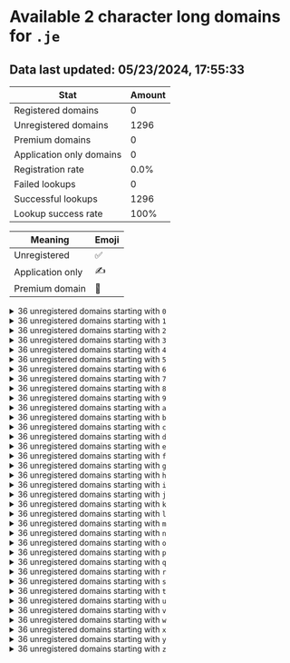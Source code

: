 # Available 2 character long domains for `.je`

## Data last updated: 05/23/2024, 17:55:33

|Stat|Amount|
|--|--|
|Registered domains|0|
|Unregistered domains|1296|
|Premium domains|0|
|Application only domains|0|
|Registration rate|0.0%|
|Failed lookups|0|
|Successful lookups|1296|
|Lookup success rate|100%|


|Meaning|Emoji|
|--|--|
|Unregistered|:white_check_mark:|
|Application only|:writing_hand:|
|Premium domain|:gem:|

<details>
<summary>36 unregistered domains starting with <bold><code>0</code></bold></summary>

|Type|Domain|
|--|--|
|:white_check_mark:|`00.je`|
|:white_check_mark:|`01.je`|
|:white_check_mark:|`02.je`|
|:white_check_mark:|`03.je`|
|:white_check_mark:|`04.je`|
|:white_check_mark:|`05.je`|
|:white_check_mark:|`06.je`|
|:white_check_mark:|`07.je`|
|:white_check_mark:|`08.je`|
|:white_check_mark:|`09.je`|
|:white_check_mark:|`0a.je`|
|:white_check_mark:|`0b.je`|
|:white_check_mark:|`0c.je`|
|:white_check_mark:|`0d.je`|
|:white_check_mark:|`0e.je`|
|:white_check_mark:|`0f.je`|
|:white_check_mark:|`0g.je`|
|:white_check_mark:|`0h.je`|
|:white_check_mark:|`0i.je`|
|:white_check_mark:|`0j.je`|
|:white_check_mark:|`0k.je`|
|:white_check_mark:|`0l.je`|
|:white_check_mark:|`0m.je`|
|:white_check_mark:|`0n.je`|
|:white_check_mark:|`0o.je`|
|:white_check_mark:|`0p.je`|
|:white_check_mark:|`0q.je`|
|:white_check_mark:|`0r.je`|
|:white_check_mark:|`0s.je`|
|:white_check_mark:|`0t.je`|
|:white_check_mark:|`0u.je`|
|:white_check_mark:|`0v.je`|
|:white_check_mark:|`0w.je`|
|:white_check_mark:|`0x.je`|
|:white_check_mark:|`0y.je`|
|:white_check_mark:|`0z.je`|
</details>
<details>
<summary>36 unregistered domains starting with <bold><code>1</code></bold></summary>

|Type|Domain|
|--|--|
|:white_check_mark:|`10.je`|
|:white_check_mark:|`11.je`|
|:white_check_mark:|`12.je`|
|:white_check_mark:|`13.je`|
|:white_check_mark:|`14.je`|
|:white_check_mark:|`15.je`|
|:white_check_mark:|`16.je`|
|:white_check_mark:|`17.je`|
|:white_check_mark:|`18.je`|
|:white_check_mark:|`19.je`|
|:white_check_mark:|`1a.je`|
|:white_check_mark:|`1b.je`|
|:white_check_mark:|`1c.je`|
|:white_check_mark:|`1d.je`|
|:white_check_mark:|`1e.je`|
|:white_check_mark:|`1f.je`|
|:white_check_mark:|`1g.je`|
|:white_check_mark:|`1h.je`|
|:white_check_mark:|`1i.je`|
|:white_check_mark:|`1j.je`|
|:white_check_mark:|`1k.je`|
|:white_check_mark:|`1l.je`|
|:white_check_mark:|`1m.je`|
|:white_check_mark:|`1n.je`|
|:white_check_mark:|`1o.je`|
|:white_check_mark:|`1p.je`|
|:white_check_mark:|`1q.je`|
|:white_check_mark:|`1r.je`|
|:white_check_mark:|`1s.je`|
|:white_check_mark:|`1t.je`|
|:white_check_mark:|`1u.je`|
|:white_check_mark:|`1v.je`|
|:white_check_mark:|`1w.je`|
|:white_check_mark:|`1x.je`|
|:white_check_mark:|`1y.je`|
|:white_check_mark:|`1z.je`|
</details>
<details>
<summary>36 unregistered domains starting with <bold><code>2</code></bold></summary>

|Type|Domain|
|--|--|
|:white_check_mark:|`20.je`|
|:white_check_mark:|`21.je`|
|:white_check_mark:|`22.je`|
|:white_check_mark:|`23.je`|
|:white_check_mark:|`24.je`|
|:white_check_mark:|`25.je`|
|:white_check_mark:|`26.je`|
|:white_check_mark:|`27.je`|
|:white_check_mark:|`28.je`|
|:white_check_mark:|`29.je`|
|:white_check_mark:|`2a.je`|
|:white_check_mark:|`2b.je`|
|:white_check_mark:|`2c.je`|
|:white_check_mark:|`2d.je`|
|:white_check_mark:|`2e.je`|
|:white_check_mark:|`2f.je`|
|:white_check_mark:|`2g.je`|
|:white_check_mark:|`2h.je`|
|:white_check_mark:|`2i.je`|
|:white_check_mark:|`2j.je`|
|:white_check_mark:|`2k.je`|
|:white_check_mark:|`2l.je`|
|:white_check_mark:|`2m.je`|
|:white_check_mark:|`2n.je`|
|:white_check_mark:|`2o.je`|
|:white_check_mark:|`2p.je`|
|:white_check_mark:|`2q.je`|
|:white_check_mark:|`2r.je`|
|:white_check_mark:|`2s.je`|
|:white_check_mark:|`2t.je`|
|:white_check_mark:|`2u.je`|
|:white_check_mark:|`2v.je`|
|:white_check_mark:|`2w.je`|
|:white_check_mark:|`2x.je`|
|:white_check_mark:|`2y.je`|
|:white_check_mark:|`2z.je`|
</details>
<details>
<summary>36 unregistered domains starting with <bold><code>3</code></bold></summary>

|Type|Domain|
|--|--|
|:white_check_mark:|`30.je`|
|:white_check_mark:|`31.je`|
|:white_check_mark:|`32.je`|
|:white_check_mark:|`33.je`|
|:white_check_mark:|`34.je`|
|:white_check_mark:|`35.je`|
|:white_check_mark:|`36.je`|
|:white_check_mark:|`37.je`|
|:white_check_mark:|`38.je`|
|:white_check_mark:|`39.je`|
|:white_check_mark:|`3a.je`|
|:white_check_mark:|`3b.je`|
|:white_check_mark:|`3c.je`|
|:white_check_mark:|`3d.je`|
|:white_check_mark:|`3e.je`|
|:white_check_mark:|`3f.je`|
|:white_check_mark:|`3g.je`|
|:white_check_mark:|`3h.je`|
|:white_check_mark:|`3i.je`|
|:white_check_mark:|`3j.je`|
|:white_check_mark:|`3k.je`|
|:white_check_mark:|`3l.je`|
|:white_check_mark:|`3m.je`|
|:white_check_mark:|`3n.je`|
|:white_check_mark:|`3o.je`|
|:white_check_mark:|`3p.je`|
|:white_check_mark:|`3q.je`|
|:white_check_mark:|`3r.je`|
|:white_check_mark:|`3s.je`|
|:white_check_mark:|`3t.je`|
|:white_check_mark:|`3u.je`|
|:white_check_mark:|`3v.je`|
|:white_check_mark:|`3w.je`|
|:white_check_mark:|`3x.je`|
|:white_check_mark:|`3y.je`|
|:white_check_mark:|`3z.je`|
</details>
<details>
<summary>36 unregistered domains starting with <bold><code>4</code></bold></summary>

|Type|Domain|
|--|--|
|:white_check_mark:|`40.je`|
|:white_check_mark:|`41.je`|
|:white_check_mark:|`42.je`|
|:white_check_mark:|`43.je`|
|:white_check_mark:|`44.je`|
|:white_check_mark:|`45.je`|
|:white_check_mark:|`46.je`|
|:white_check_mark:|`47.je`|
|:white_check_mark:|`48.je`|
|:white_check_mark:|`49.je`|
|:white_check_mark:|`4a.je`|
|:white_check_mark:|`4b.je`|
|:white_check_mark:|`4c.je`|
|:white_check_mark:|`4d.je`|
|:white_check_mark:|`4e.je`|
|:white_check_mark:|`4f.je`|
|:white_check_mark:|`4g.je`|
|:white_check_mark:|`4h.je`|
|:white_check_mark:|`4i.je`|
|:white_check_mark:|`4j.je`|
|:white_check_mark:|`4k.je`|
|:white_check_mark:|`4l.je`|
|:white_check_mark:|`4m.je`|
|:white_check_mark:|`4n.je`|
|:white_check_mark:|`4o.je`|
|:white_check_mark:|`4p.je`|
|:white_check_mark:|`4q.je`|
|:white_check_mark:|`4r.je`|
|:white_check_mark:|`4s.je`|
|:white_check_mark:|`4t.je`|
|:white_check_mark:|`4u.je`|
|:white_check_mark:|`4v.je`|
|:white_check_mark:|`4w.je`|
|:white_check_mark:|`4x.je`|
|:white_check_mark:|`4y.je`|
|:white_check_mark:|`4z.je`|
</details>
<details>
<summary>36 unregistered domains starting with <bold><code>5</code></bold></summary>

|Type|Domain|
|--|--|
|:white_check_mark:|`50.je`|
|:white_check_mark:|`51.je`|
|:white_check_mark:|`52.je`|
|:white_check_mark:|`53.je`|
|:white_check_mark:|`54.je`|
|:white_check_mark:|`55.je`|
|:white_check_mark:|`56.je`|
|:white_check_mark:|`57.je`|
|:white_check_mark:|`58.je`|
|:white_check_mark:|`59.je`|
|:white_check_mark:|`5a.je`|
|:white_check_mark:|`5b.je`|
|:white_check_mark:|`5c.je`|
|:white_check_mark:|`5d.je`|
|:white_check_mark:|`5e.je`|
|:white_check_mark:|`5f.je`|
|:white_check_mark:|`5g.je`|
|:white_check_mark:|`5h.je`|
|:white_check_mark:|`5i.je`|
|:white_check_mark:|`5j.je`|
|:white_check_mark:|`5k.je`|
|:white_check_mark:|`5l.je`|
|:white_check_mark:|`5m.je`|
|:white_check_mark:|`5n.je`|
|:white_check_mark:|`5o.je`|
|:white_check_mark:|`5p.je`|
|:white_check_mark:|`5q.je`|
|:white_check_mark:|`5r.je`|
|:white_check_mark:|`5s.je`|
|:white_check_mark:|`5t.je`|
|:white_check_mark:|`5u.je`|
|:white_check_mark:|`5v.je`|
|:white_check_mark:|`5w.je`|
|:white_check_mark:|`5x.je`|
|:white_check_mark:|`5y.je`|
|:white_check_mark:|`5z.je`|
</details>
<details>
<summary>36 unregistered domains starting with <bold><code>6</code></bold></summary>

|Type|Domain|
|--|--|
|:white_check_mark:|`60.je`|
|:white_check_mark:|`61.je`|
|:white_check_mark:|`62.je`|
|:white_check_mark:|`63.je`|
|:white_check_mark:|`64.je`|
|:white_check_mark:|`65.je`|
|:white_check_mark:|`66.je`|
|:white_check_mark:|`67.je`|
|:white_check_mark:|`68.je`|
|:white_check_mark:|`69.je`|
|:white_check_mark:|`6a.je`|
|:white_check_mark:|`6b.je`|
|:white_check_mark:|`6c.je`|
|:white_check_mark:|`6d.je`|
|:white_check_mark:|`6e.je`|
|:white_check_mark:|`6f.je`|
|:white_check_mark:|`6g.je`|
|:white_check_mark:|`6h.je`|
|:white_check_mark:|`6i.je`|
|:white_check_mark:|`6j.je`|
|:white_check_mark:|`6k.je`|
|:white_check_mark:|`6l.je`|
|:white_check_mark:|`6m.je`|
|:white_check_mark:|`6n.je`|
|:white_check_mark:|`6o.je`|
|:white_check_mark:|`6p.je`|
|:white_check_mark:|`6q.je`|
|:white_check_mark:|`6r.je`|
|:white_check_mark:|`6s.je`|
|:white_check_mark:|`6t.je`|
|:white_check_mark:|`6u.je`|
|:white_check_mark:|`6v.je`|
|:white_check_mark:|`6w.je`|
|:white_check_mark:|`6x.je`|
|:white_check_mark:|`6y.je`|
|:white_check_mark:|`6z.je`|
</details>
<details>
<summary>36 unregistered domains starting with <bold><code>7</code></bold></summary>

|Type|Domain|
|--|--|
|:white_check_mark:|`70.je`|
|:white_check_mark:|`71.je`|
|:white_check_mark:|`72.je`|
|:white_check_mark:|`73.je`|
|:white_check_mark:|`74.je`|
|:white_check_mark:|`75.je`|
|:white_check_mark:|`76.je`|
|:white_check_mark:|`77.je`|
|:white_check_mark:|`78.je`|
|:white_check_mark:|`79.je`|
|:white_check_mark:|`7a.je`|
|:white_check_mark:|`7b.je`|
|:white_check_mark:|`7c.je`|
|:white_check_mark:|`7d.je`|
|:white_check_mark:|`7e.je`|
|:white_check_mark:|`7f.je`|
|:white_check_mark:|`7g.je`|
|:white_check_mark:|`7h.je`|
|:white_check_mark:|`7i.je`|
|:white_check_mark:|`7j.je`|
|:white_check_mark:|`7k.je`|
|:white_check_mark:|`7l.je`|
|:white_check_mark:|`7m.je`|
|:white_check_mark:|`7n.je`|
|:white_check_mark:|`7o.je`|
|:white_check_mark:|`7p.je`|
|:white_check_mark:|`7q.je`|
|:white_check_mark:|`7r.je`|
|:white_check_mark:|`7s.je`|
|:white_check_mark:|`7t.je`|
|:white_check_mark:|`7u.je`|
|:white_check_mark:|`7v.je`|
|:white_check_mark:|`7w.je`|
|:white_check_mark:|`7x.je`|
|:white_check_mark:|`7y.je`|
|:white_check_mark:|`7z.je`|
</details>
<details>
<summary>36 unregistered domains starting with <bold><code>8</code></bold></summary>

|Type|Domain|
|--|--|
|:white_check_mark:|`80.je`|
|:white_check_mark:|`81.je`|
|:white_check_mark:|`82.je`|
|:white_check_mark:|`83.je`|
|:white_check_mark:|`84.je`|
|:white_check_mark:|`85.je`|
|:white_check_mark:|`86.je`|
|:white_check_mark:|`87.je`|
|:white_check_mark:|`88.je`|
|:white_check_mark:|`89.je`|
|:white_check_mark:|`8a.je`|
|:white_check_mark:|`8b.je`|
|:white_check_mark:|`8c.je`|
|:white_check_mark:|`8d.je`|
|:white_check_mark:|`8e.je`|
|:white_check_mark:|`8f.je`|
|:white_check_mark:|`8g.je`|
|:white_check_mark:|`8h.je`|
|:white_check_mark:|`8i.je`|
|:white_check_mark:|`8j.je`|
|:white_check_mark:|`8k.je`|
|:white_check_mark:|`8l.je`|
|:white_check_mark:|`8m.je`|
|:white_check_mark:|`8n.je`|
|:white_check_mark:|`8o.je`|
|:white_check_mark:|`8p.je`|
|:white_check_mark:|`8q.je`|
|:white_check_mark:|`8r.je`|
|:white_check_mark:|`8s.je`|
|:white_check_mark:|`8t.je`|
|:white_check_mark:|`8u.je`|
|:white_check_mark:|`8v.je`|
|:white_check_mark:|`8w.je`|
|:white_check_mark:|`8x.je`|
|:white_check_mark:|`8y.je`|
|:white_check_mark:|`8z.je`|
</details>
<details>
<summary>36 unregistered domains starting with <bold><code>9</code></bold></summary>

|Type|Domain|
|--|--|
|:white_check_mark:|`90.je`|
|:white_check_mark:|`91.je`|
|:white_check_mark:|`92.je`|
|:white_check_mark:|`93.je`|
|:white_check_mark:|`94.je`|
|:white_check_mark:|`95.je`|
|:white_check_mark:|`96.je`|
|:white_check_mark:|`97.je`|
|:white_check_mark:|`98.je`|
|:white_check_mark:|`99.je`|
|:white_check_mark:|`9a.je`|
|:white_check_mark:|`9b.je`|
|:white_check_mark:|`9c.je`|
|:white_check_mark:|`9d.je`|
|:white_check_mark:|`9e.je`|
|:white_check_mark:|`9f.je`|
|:white_check_mark:|`9g.je`|
|:white_check_mark:|`9h.je`|
|:white_check_mark:|`9i.je`|
|:white_check_mark:|`9j.je`|
|:white_check_mark:|`9k.je`|
|:white_check_mark:|`9l.je`|
|:white_check_mark:|`9m.je`|
|:white_check_mark:|`9n.je`|
|:white_check_mark:|`9o.je`|
|:white_check_mark:|`9p.je`|
|:white_check_mark:|`9q.je`|
|:white_check_mark:|`9r.je`|
|:white_check_mark:|`9s.je`|
|:white_check_mark:|`9t.je`|
|:white_check_mark:|`9u.je`|
|:white_check_mark:|`9v.je`|
|:white_check_mark:|`9w.je`|
|:white_check_mark:|`9x.je`|
|:white_check_mark:|`9y.je`|
|:white_check_mark:|`9z.je`|
</details>
<details>
<summary>36 unregistered domains starting with <bold><code>a</code></bold></summary>

|Type|Domain|
|--|--|
|:white_check_mark:|`a0.je`|
|:white_check_mark:|`a1.je`|
|:white_check_mark:|`a2.je`|
|:white_check_mark:|`a3.je`|
|:white_check_mark:|`a4.je`|
|:white_check_mark:|`a5.je`|
|:white_check_mark:|`a6.je`|
|:white_check_mark:|`a7.je`|
|:white_check_mark:|`a8.je`|
|:white_check_mark:|`a9.je`|
|:white_check_mark:|`aa.je`|
|:white_check_mark:|`ab.je`|
|:white_check_mark:|`ac.je`|
|:white_check_mark:|`ad.je`|
|:white_check_mark:|`ae.je`|
|:white_check_mark:|`af.je`|
|:white_check_mark:|`ag.je`|
|:white_check_mark:|`ah.je`|
|:white_check_mark:|`ai.je`|
|:white_check_mark:|`aj.je`|
|:white_check_mark:|`ak.je`|
|:white_check_mark:|`al.je`|
|:white_check_mark:|`am.je`|
|:white_check_mark:|`an.je`|
|:white_check_mark:|`ao.je`|
|:white_check_mark:|`ap.je`|
|:white_check_mark:|`aq.je`|
|:white_check_mark:|`ar.je`|
|:white_check_mark:|`as.je`|
|:white_check_mark:|`at.je`|
|:white_check_mark:|`au.je`|
|:white_check_mark:|`av.je`|
|:white_check_mark:|`aw.je`|
|:white_check_mark:|`ax.je`|
|:white_check_mark:|`ay.je`|
|:white_check_mark:|`az.je`|
</details>
<details>
<summary>36 unregistered domains starting with <bold><code>b</code></bold></summary>

|Type|Domain|
|--|--|
|:white_check_mark:|`b0.je`|
|:white_check_mark:|`b1.je`|
|:white_check_mark:|`b2.je`|
|:white_check_mark:|`b3.je`|
|:white_check_mark:|`b4.je`|
|:white_check_mark:|`b5.je`|
|:white_check_mark:|`b6.je`|
|:white_check_mark:|`b7.je`|
|:white_check_mark:|`b8.je`|
|:white_check_mark:|`b9.je`|
|:white_check_mark:|`ba.je`|
|:white_check_mark:|`bb.je`|
|:white_check_mark:|`bc.je`|
|:white_check_mark:|`bd.je`|
|:white_check_mark:|`be.je`|
|:white_check_mark:|`bf.je`|
|:white_check_mark:|`bg.je`|
|:white_check_mark:|`bh.je`|
|:white_check_mark:|`bi.je`|
|:white_check_mark:|`bj.je`|
|:white_check_mark:|`bk.je`|
|:white_check_mark:|`bl.je`|
|:white_check_mark:|`bm.je`|
|:white_check_mark:|`bn.je`|
|:white_check_mark:|`bo.je`|
|:white_check_mark:|`bp.je`|
|:white_check_mark:|`bq.je`|
|:white_check_mark:|`br.je`|
|:white_check_mark:|`bs.je`|
|:white_check_mark:|`bt.je`|
|:white_check_mark:|`bu.je`|
|:white_check_mark:|`bv.je`|
|:white_check_mark:|`bw.je`|
|:white_check_mark:|`bx.je`|
|:white_check_mark:|`by.je`|
|:white_check_mark:|`bz.je`|
</details>
<details>
<summary>36 unregistered domains starting with <bold><code>c</code></bold></summary>

|Type|Domain|
|--|--|
|:white_check_mark:|`c0.je`|
|:white_check_mark:|`c1.je`|
|:white_check_mark:|`c2.je`|
|:white_check_mark:|`c3.je`|
|:white_check_mark:|`c4.je`|
|:white_check_mark:|`c5.je`|
|:white_check_mark:|`c6.je`|
|:white_check_mark:|`c7.je`|
|:white_check_mark:|`c8.je`|
|:white_check_mark:|`c9.je`|
|:white_check_mark:|`ca.je`|
|:white_check_mark:|`cb.je`|
|:white_check_mark:|`cc.je`|
|:white_check_mark:|`cd.je`|
|:white_check_mark:|`ce.je`|
|:white_check_mark:|`cf.je`|
|:white_check_mark:|`cg.je`|
|:white_check_mark:|`ch.je`|
|:white_check_mark:|`ci.je`|
|:white_check_mark:|`cj.je`|
|:white_check_mark:|`ck.je`|
|:white_check_mark:|`cl.je`|
|:white_check_mark:|`cm.je`|
|:white_check_mark:|`cn.je`|
|:white_check_mark:|`co.je`|
|:white_check_mark:|`cp.je`|
|:white_check_mark:|`cq.je`|
|:white_check_mark:|`cr.je`|
|:white_check_mark:|`cs.je`|
|:white_check_mark:|`ct.je`|
|:white_check_mark:|`cu.je`|
|:white_check_mark:|`cv.je`|
|:white_check_mark:|`cw.je`|
|:white_check_mark:|`cx.je`|
|:white_check_mark:|`cy.je`|
|:white_check_mark:|`cz.je`|
</details>
<details>
<summary>36 unregistered domains starting with <bold><code>d</code></bold></summary>

|Type|Domain|
|--|--|
|:white_check_mark:|`d0.je`|
|:white_check_mark:|`d1.je`|
|:white_check_mark:|`d2.je`|
|:white_check_mark:|`d3.je`|
|:white_check_mark:|`d4.je`|
|:white_check_mark:|`d5.je`|
|:white_check_mark:|`d6.je`|
|:white_check_mark:|`d7.je`|
|:white_check_mark:|`d8.je`|
|:white_check_mark:|`d9.je`|
|:white_check_mark:|`da.je`|
|:white_check_mark:|`db.je`|
|:white_check_mark:|`dc.je`|
|:white_check_mark:|`dd.je`|
|:white_check_mark:|`de.je`|
|:white_check_mark:|`df.je`|
|:white_check_mark:|`dg.je`|
|:white_check_mark:|`dh.je`|
|:white_check_mark:|`di.je`|
|:white_check_mark:|`dj.je`|
|:white_check_mark:|`dk.je`|
|:white_check_mark:|`dl.je`|
|:white_check_mark:|`dm.je`|
|:white_check_mark:|`dn.je`|
|:white_check_mark:|`do.je`|
|:white_check_mark:|`dp.je`|
|:white_check_mark:|`dq.je`|
|:white_check_mark:|`dr.je`|
|:white_check_mark:|`ds.je`|
|:white_check_mark:|`dt.je`|
|:white_check_mark:|`du.je`|
|:white_check_mark:|`dv.je`|
|:white_check_mark:|`dw.je`|
|:white_check_mark:|`dx.je`|
|:white_check_mark:|`dy.je`|
|:white_check_mark:|`dz.je`|
</details>
<details>
<summary>36 unregistered domains starting with <bold><code>e</code></bold></summary>

|Type|Domain|
|--|--|
|:white_check_mark:|`e0.je`|
|:white_check_mark:|`e1.je`|
|:white_check_mark:|`e2.je`|
|:white_check_mark:|`e3.je`|
|:white_check_mark:|`e4.je`|
|:white_check_mark:|`e5.je`|
|:white_check_mark:|`e6.je`|
|:white_check_mark:|`e7.je`|
|:white_check_mark:|`e8.je`|
|:white_check_mark:|`e9.je`|
|:white_check_mark:|`ea.je`|
|:white_check_mark:|`eb.je`|
|:white_check_mark:|`ec.je`|
|:white_check_mark:|`ed.je`|
|:white_check_mark:|`ee.je`|
|:white_check_mark:|`ef.je`|
|:white_check_mark:|`eg.je`|
|:white_check_mark:|`eh.je`|
|:white_check_mark:|`ei.je`|
|:white_check_mark:|`ej.je`|
|:white_check_mark:|`ek.je`|
|:white_check_mark:|`el.je`|
|:white_check_mark:|`em.je`|
|:white_check_mark:|`en.je`|
|:white_check_mark:|`eo.je`|
|:white_check_mark:|`ep.je`|
|:white_check_mark:|`eq.je`|
|:white_check_mark:|`er.je`|
|:white_check_mark:|`es.je`|
|:white_check_mark:|`et.je`|
|:white_check_mark:|`eu.je`|
|:white_check_mark:|`ev.je`|
|:white_check_mark:|`ew.je`|
|:white_check_mark:|`ex.je`|
|:white_check_mark:|`ey.je`|
|:white_check_mark:|`ez.je`|
</details>
<details>
<summary>36 unregistered domains starting with <bold><code>f</code></bold></summary>

|Type|Domain|
|--|--|
|:white_check_mark:|`f0.je`|
|:white_check_mark:|`f1.je`|
|:white_check_mark:|`f2.je`|
|:white_check_mark:|`f3.je`|
|:white_check_mark:|`f4.je`|
|:white_check_mark:|`f5.je`|
|:white_check_mark:|`f6.je`|
|:white_check_mark:|`f7.je`|
|:white_check_mark:|`f8.je`|
|:white_check_mark:|`f9.je`|
|:white_check_mark:|`fa.je`|
|:white_check_mark:|`fb.je`|
|:white_check_mark:|`fc.je`|
|:white_check_mark:|`fd.je`|
|:white_check_mark:|`fe.je`|
|:white_check_mark:|`ff.je`|
|:white_check_mark:|`fg.je`|
|:white_check_mark:|`fh.je`|
|:white_check_mark:|`fi.je`|
|:white_check_mark:|`fj.je`|
|:white_check_mark:|`fk.je`|
|:white_check_mark:|`fl.je`|
|:white_check_mark:|`fm.je`|
|:white_check_mark:|`fn.je`|
|:white_check_mark:|`fo.je`|
|:white_check_mark:|`fp.je`|
|:white_check_mark:|`fq.je`|
|:white_check_mark:|`fr.je`|
|:white_check_mark:|`fs.je`|
|:white_check_mark:|`ft.je`|
|:white_check_mark:|`fu.je`|
|:white_check_mark:|`fv.je`|
|:white_check_mark:|`fw.je`|
|:white_check_mark:|`fx.je`|
|:white_check_mark:|`fy.je`|
|:white_check_mark:|`fz.je`|
</details>
<details>
<summary>36 unregistered domains starting with <bold><code>g</code></bold></summary>

|Type|Domain|
|--|--|
|:white_check_mark:|`g0.je`|
|:white_check_mark:|`g1.je`|
|:white_check_mark:|`g2.je`|
|:white_check_mark:|`g3.je`|
|:white_check_mark:|`g4.je`|
|:white_check_mark:|`g5.je`|
|:white_check_mark:|`g6.je`|
|:white_check_mark:|`g7.je`|
|:white_check_mark:|`g8.je`|
|:white_check_mark:|`g9.je`|
|:white_check_mark:|`ga.je`|
|:white_check_mark:|`gb.je`|
|:white_check_mark:|`gc.je`|
|:white_check_mark:|`gd.je`|
|:white_check_mark:|`ge.je`|
|:white_check_mark:|`gf.je`|
|:white_check_mark:|`gg.je`|
|:white_check_mark:|`gh.je`|
|:white_check_mark:|`gi.je`|
|:white_check_mark:|`gj.je`|
|:white_check_mark:|`gk.je`|
|:white_check_mark:|`gl.je`|
|:white_check_mark:|`gm.je`|
|:white_check_mark:|`gn.je`|
|:white_check_mark:|`go.je`|
|:white_check_mark:|`gp.je`|
|:white_check_mark:|`gq.je`|
|:white_check_mark:|`gr.je`|
|:white_check_mark:|`gs.je`|
|:white_check_mark:|`gt.je`|
|:white_check_mark:|`gu.je`|
|:white_check_mark:|`gv.je`|
|:white_check_mark:|`gw.je`|
|:white_check_mark:|`gx.je`|
|:white_check_mark:|`gy.je`|
|:white_check_mark:|`gz.je`|
</details>
<details>
<summary>36 unregistered domains starting with <bold><code>h</code></bold></summary>

|Type|Domain|
|--|--|
|:white_check_mark:|`h0.je`|
|:white_check_mark:|`h1.je`|
|:white_check_mark:|`h2.je`|
|:white_check_mark:|`h3.je`|
|:white_check_mark:|`h4.je`|
|:white_check_mark:|`h5.je`|
|:white_check_mark:|`h6.je`|
|:white_check_mark:|`h7.je`|
|:white_check_mark:|`h8.je`|
|:white_check_mark:|`h9.je`|
|:white_check_mark:|`ha.je`|
|:white_check_mark:|`hb.je`|
|:white_check_mark:|`hc.je`|
|:white_check_mark:|`hd.je`|
|:white_check_mark:|`he.je`|
|:white_check_mark:|`hf.je`|
|:white_check_mark:|`hg.je`|
|:white_check_mark:|`hh.je`|
|:white_check_mark:|`hi.je`|
|:white_check_mark:|`hj.je`|
|:white_check_mark:|`hk.je`|
|:white_check_mark:|`hl.je`|
|:white_check_mark:|`hm.je`|
|:white_check_mark:|`hn.je`|
|:white_check_mark:|`ho.je`|
|:white_check_mark:|`hp.je`|
|:white_check_mark:|`hq.je`|
|:white_check_mark:|`hr.je`|
|:white_check_mark:|`hs.je`|
|:white_check_mark:|`ht.je`|
|:white_check_mark:|`hu.je`|
|:white_check_mark:|`hv.je`|
|:white_check_mark:|`hw.je`|
|:white_check_mark:|`hx.je`|
|:white_check_mark:|`hy.je`|
|:white_check_mark:|`hz.je`|
</details>
<details>
<summary>36 unregistered domains starting with <bold><code>i</code></bold></summary>

|Type|Domain|
|--|--|
|:white_check_mark:|`i0.je`|
|:white_check_mark:|`i1.je`|
|:white_check_mark:|`i2.je`|
|:white_check_mark:|`i3.je`|
|:white_check_mark:|`i4.je`|
|:white_check_mark:|`i5.je`|
|:white_check_mark:|`i6.je`|
|:white_check_mark:|`i7.je`|
|:white_check_mark:|`i8.je`|
|:white_check_mark:|`i9.je`|
|:white_check_mark:|`ia.je`|
|:white_check_mark:|`ib.je`|
|:white_check_mark:|`ic.je`|
|:white_check_mark:|`id.je`|
|:white_check_mark:|`ie.je`|
|:white_check_mark:|`if.je`|
|:white_check_mark:|`ig.je`|
|:white_check_mark:|`ih.je`|
|:white_check_mark:|`ii.je`|
|:white_check_mark:|`ij.je`|
|:white_check_mark:|`ik.je`|
|:white_check_mark:|`il.je`|
|:white_check_mark:|`im.je`|
|:white_check_mark:|`in.je`|
|:white_check_mark:|`io.je`|
|:white_check_mark:|`ip.je`|
|:white_check_mark:|`iq.je`|
|:white_check_mark:|`ir.je`|
|:white_check_mark:|`is.je`|
|:white_check_mark:|`it.je`|
|:white_check_mark:|`iu.je`|
|:white_check_mark:|`iv.je`|
|:white_check_mark:|`iw.je`|
|:white_check_mark:|`ix.je`|
|:white_check_mark:|`iy.je`|
|:white_check_mark:|`iz.je`|
</details>
<details>
<summary>36 unregistered domains starting with <bold><code>j</code></bold></summary>

|Type|Domain|
|--|--|
|:white_check_mark:|`j0.je`|
|:white_check_mark:|`j1.je`|
|:white_check_mark:|`j2.je`|
|:white_check_mark:|`j3.je`|
|:white_check_mark:|`j4.je`|
|:white_check_mark:|`j5.je`|
|:white_check_mark:|`j6.je`|
|:white_check_mark:|`j7.je`|
|:white_check_mark:|`j8.je`|
|:white_check_mark:|`j9.je`|
|:white_check_mark:|`ja.je`|
|:white_check_mark:|`jb.je`|
|:white_check_mark:|`jc.je`|
|:white_check_mark:|`jd.je`|
|:white_check_mark:|`je.je`|
|:white_check_mark:|`jf.je`|
|:white_check_mark:|`jg.je`|
|:white_check_mark:|`jh.je`|
|:white_check_mark:|`ji.je`|
|:white_check_mark:|`jj.je`|
|:white_check_mark:|`jk.je`|
|:white_check_mark:|`jl.je`|
|:white_check_mark:|`jm.je`|
|:white_check_mark:|`jn.je`|
|:white_check_mark:|`jo.je`|
|:white_check_mark:|`jp.je`|
|:white_check_mark:|`jq.je`|
|:white_check_mark:|`jr.je`|
|:white_check_mark:|`js.je`|
|:white_check_mark:|`jt.je`|
|:white_check_mark:|`ju.je`|
|:white_check_mark:|`jv.je`|
|:white_check_mark:|`jw.je`|
|:white_check_mark:|`jx.je`|
|:white_check_mark:|`jy.je`|
|:white_check_mark:|`jz.je`|
</details>
<details>
<summary>36 unregistered domains starting with <bold><code>k</code></bold></summary>

|Type|Domain|
|--|--|
|:white_check_mark:|`k0.je`|
|:white_check_mark:|`k1.je`|
|:white_check_mark:|`k2.je`|
|:white_check_mark:|`k3.je`|
|:white_check_mark:|`k4.je`|
|:white_check_mark:|`k5.je`|
|:white_check_mark:|`k6.je`|
|:white_check_mark:|`k7.je`|
|:white_check_mark:|`k8.je`|
|:white_check_mark:|`k9.je`|
|:white_check_mark:|`ka.je`|
|:white_check_mark:|`kb.je`|
|:white_check_mark:|`kc.je`|
|:white_check_mark:|`kd.je`|
|:white_check_mark:|`ke.je`|
|:white_check_mark:|`kf.je`|
|:white_check_mark:|`kg.je`|
|:white_check_mark:|`kh.je`|
|:white_check_mark:|`ki.je`|
|:white_check_mark:|`kj.je`|
|:white_check_mark:|`kk.je`|
|:white_check_mark:|`kl.je`|
|:white_check_mark:|`km.je`|
|:white_check_mark:|`kn.je`|
|:white_check_mark:|`ko.je`|
|:white_check_mark:|`kp.je`|
|:white_check_mark:|`kq.je`|
|:white_check_mark:|`kr.je`|
|:white_check_mark:|`ks.je`|
|:white_check_mark:|`kt.je`|
|:white_check_mark:|`ku.je`|
|:white_check_mark:|`kv.je`|
|:white_check_mark:|`kw.je`|
|:white_check_mark:|`kx.je`|
|:white_check_mark:|`ky.je`|
|:white_check_mark:|`kz.je`|
</details>
<details>
<summary>36 unregistered domains starting with <bold><code>l</code></bold></summary>

|Type|Domain|
|--|--|
|:white_check_mark:|`l0.je`|
|:white_check_mark:|`l1.je`|
|:white_check_mark:|`l2.je`|
|:white_check_mark:|`l3.je`|
|:white_check_mark:|`l4.je`|
|:white_check_mark:|`l5.je`|
|:white_check_mark:|`l6.je`|
|:white_check_mark:|`l7.je`|
|:white_check_mark:|`l8.je`|
|:white_check_mark:|`l9.je`|
|:white_check_mark:|`la.je`|
|:white_check_mark:|`lb.je`|
|:white_check_mark:|`lc.je`|
|:white_check_mark:|`ld.je`|
|:white_check_mark:|`le.je`|
|:white_check_mark:|`lf.je`|
|:white_check_mark:|`lg.je`|
|:white_check_mark:|`lh.je`|
|:white_check_mark:|`li.je`|
|:white_check_mark:|`lj.je`|
|:white_check_mark:|`lk.je`|
|:white_check_mark:|`ll.je`|
|:white_check_mark:|`lm.je`|
|:white_check_mark:|`ln.je`|
|:white_check_mark:|`lo.je`|
|:white_check_mark:|`lp.je`|
|:white_check_mark:|`lq.je`|
|:white_check_mark:|`lr.je`|
|:white_check_mark:|`ls.je`|
|:white_check_mark:|`lt.je`|
|:white_check_mark:|`lu.je`|
|:white_check_mark:|`lv.je`|
|:white_check_mark:|`lw.je`|
|:white_check_mark:|`lx.je`|
|:white_check_mark:|`ly.je`|
|:white_check_mark:|`lz.je`|
</details>
<details>
<summary>36 unregistered domains starting with <bold><code>m</code></bold></summary>

|Type|Domain|
|--|--|
|:white_check_mark:|`m0.je`|
|:white_check_mark:|`m1.je`|
|:white_check_mark:|`m2.je`|
|:white_check_mark:|`m3.je`|
|:white_check_mark:|`m4.je`|
|:white_check_mark:|`m5.je`|
|:white_check_mark:|`m6.je`|
|:white_check_mark:|`m7.je`|
|:white_check_mark:|`m8.je`|
|:white_check_mark:|`m9.je`|
|:white_check_mark:|`ma.je`|
|:white_check_mark:|`mb.je`|
|:white_check_mark:|`mc.je`|
|:white_check_mark:|`md.je`|
|:white_check_mark:|`me.je`|
|:white_check_mark:|`mf.je`|
|:white_check_mark:|`mg.je`|
|:white_check_mark:|`mh.je`|
|:white_check_mark:|`mi.je`|
|:white_check_mark:|`mj.je`|
|:white_check_mark:|`mk.je`|
|:white_check_mark:|`ml.je`|
|:white_check_mark:|`mm.je`|
|:white_check_mark:|`mn.je`|
|:white_check_mark:|`mo.je`|
|:white_check_mark:|`mp.je`|
|:white_check_mark:|`mq.je`|
|:white_check_mark:|`mr.je`|
|:white_check_mark:|`ms.je`|
|:white_check_mark:|`mt.je`|
|:white_check_mark:|`mu.je`|
|:white_check_mark:|`mv.je`|
|:white_check_mark:|`mw.je`|
|:white_check_mark:|`mx.je`|
|:white_check_mark:|`my.je`|
|:white_check_mark:|`mz.je`|
</details>
<details>
<summary>36 unregistered domains starting with <bold><code>n</code></bold></summary>

|Type|Domain|
|--|--|
|:white_check_mark:|`n0.je`|
|:white_check_mark:|`n1.je`|
|:white_check_mark:|`n2.je`|
|:white_check_mark:|`n3.je`|
|:white_check_mark:|`n4.je`|
|:white_check_mark:|`n5.je`|
|:white_check_mark:|`n6.je`|
|:white_check_mark:|`n7.je`|
|:white_check_mark:|`n8.je`|
|:white_check_mark:|`n9.je`|
|:white_check_mark:|`na.je`|
|:white_check_mark:|`nb.je`|
|:white_check_mark:|`nc.je`|
|:white_check_mark:|`nd.je`|
|:white_check_mark:|`ne.je`|
|:white_check_mark:|`nf.je`|
|:white_check_mark:|`ng.je`|
|:white_check_mark:|`nh.je`|
|:white_check_mark:|`ni.je`|
|:white_check_mark:|`nj.je`|
|:white_check_mark:|`nk.je`|
|:white_check_mark:|`nl.je`|
|:white_check_mark:|`nm.je`|
|:white_check_mark:|`nn.je`|
|:white_check_mark:|`no.je`|
|:white_check_mark:|`np.je`|
|:white_check_mark:|`nq.je`|
|:white_check_mark:|`nr.je`|
|:white_check_mark:|`ns.je`|
|:white_check_mark:|`nt.je`|
|:white_check_mark:|`nu.je`|
|:white_check_mark:|`nv.je`|
|:white_check_mark:|`nw.je`|
|:white_check_mark:|`nx.je`|
|:white_check_mark:|`ny.je`|
|:white_check_mark:|`nz.je`|
</details>
<details>
<summary>36 unregistered domains starting with <bold><code>o</code></bold></summary>

|Type|Domain|
|--|--|
|:white_check_mark:|`o0.je`|
|:white_check_mark:|`o1.je`|
|:white_check_mark:|`o2.je`|
|:white_check_mark:|`o3.je`|
|:white_check_mark:|`o4.je`|
|:white_check_mark:|`o5.je`|
|:white_check_mark:|`o6.je`|
|:white_check_mark:|`o7.je`|
|:white_check_mark:|`o8.je`|
|:white_check_mark:|`o9.je`|
|:white_check_mark:|`oa.je`|
|:white_check_mark:|`ob.je`|
|:white_check_mark:|`oc.je`|
|:white_check_mark:|`od.je`|
|:white_check_mark:|`oe.je`|
|:white_check_mark:|`of.je`|
|:white_check_mark:|`og.je`|
|:white_check_mark:|`oh.je`|
|:white_check_mark:|`oi.je`|
|:white_check_mark:|`oj.je`|
|:white_check_mark:|`ok.je`|
|:white_check_mark:|`ol.je`|
|:white_check_mark:|`om.je`|
|:white_check_mark:|`on.je`|
|:white_check_mark:|`oo.je`|
|:white_check_mark:|`op.je`|
|:white_check_mark:|`oq.je`|
|:white_check_mark:|`or.je`|
|:white_check_mark:|`os.je`|
|:white_check_mark:|`ot.je`|
|:white_check_mark:|`ou.je`|
|:white_check_mark:|`ov.je`|
|:white_check_mark:|`ow.je`|
|:white_check_mark:|`ox.je`|
|:white_check_mark:|`oy.je`|
|:white_check_mark:|`oz.je`|
</details>
<details>
<summary>36 unregistered domains starting with <bold><code>p</code></bold></summary>

|Type|Domain|
|--|--|
|:white_check_mark:|`p0.je`|
|:white_check_mark:|`p1.je`|
|:white_check_mark:|`p2.je`|
|:white_check_mark:|`p3.je`|
|:white_check_mark:|`p4.je`|
|:white_check_mark:|`p5.je`|
|:white_check_mark:|`p6.je`|
|:white_check_mark:|`p7.je`|
|:white_check_mark:|`p8.je`|
|:white_check_mark:|`p9.je`|
|:white_check_mark:|`pa.je`|
|:white_check_mark:|`pb.je`|
|:white_check_mark:|`pc.je`|
|:white_check_mark:|`pd.je`|
|:white_check_mark:|`pe.je`|
|:white_check_mark:|`pf.je`|
|:white_check_mark:|`pg.je`|
|:white_check_mark:|`ph.je`|
|:white_check_mark:|`pi.je`|
|:white_check_mark:|`pj.je`|
|:white_check_mark:|`pk.je`|
|:white_check_mark:|`pl.je`|
|:white_check_mark:|`pm.je`|
|:white_check_mark:|`pn.je`|
|:white_check_mark:|`po.je`|
|:white_check_mark:|`pp.je`|
|:white_check_mark:|`pq.je`|
|:white_check_mark:|`pr.je`|
|:white_check_mark:|`ps.je`|
|:white_check_mark:|`pt.je`|
|:white_check_mark:|`pu.je`|
|:white_check_mark:|`pv.je`|
|:white_check_mark:|`pw.je`|
|:white_check_mark:|`px.je`|
|:white_check_mark:|`py.je`|
|:white_check_mark:|`pz.je`|
</details>
<details>
<summary>36 unregistered domains starting with <bold><code>q</code></bold></summary>

|Type|Domain|
|--|--|
|:white_check_mark:|`q0.je`|
|:white_check_mark:|`q1.je`|
|:white_check_mark:|`q2.je`|
|:white_check_mark:|`q3.je`|
|:white_check_mark:|`q4.je`|
|:white_check_mark:|`q5.je`|
|:white_check_mark:|`q6.je`|
|:white_check_mark:|`q7.je`|
|:white_check_mark:|`q8.je`|
|:white_check_mark:|`q9.je`|
|:white_check_mark:|`qa.je`|
|:white_check_mark:|`qb.je`|
|:white_check_mark:|`qc.je`|
|:white_check_mark:|`qd.je`|
|:white_check_mark:|`qe.je`|
|:white_check_mark:|`qf.je`|
|:white_check_mark:|`qg.je`|
|:white_check_mark:|`qh.je`|
|:white_check_mark:|`qi.je`|
|:white_check_mark:|`qj.je`|
|:white_check_mark:|`qk.je`|
|:white_check_mark:|`ql.je`|
|:white_check_mark:|`qm.je`|
|:white_check_mark:|`qn.je`|
|:white_check_mark:|`qo.je`|
|:white_check_mark:|`qp.je`|
|:white_check_mark:|`qq.je`|
|:white_check_mark:|`qr.je`|
|:white_check_mark:|`qs.je`|
|:white_check_mark:|`qt.je`|
|:white_check_mark:|`qu.je`|
|:white_check_mark:|`qv.je`|
|:white_check_mark:|`qw.je`|
|:white_check_mark:|`qx.je`|
|:white_check_mark:|`qy.je`|
|:white_check_mark:|`qz.je`|
</details>
<details>
<summary>36 unregistered domains starting with <bold><code>r</code></bold></summary>

|Type|Domain|
|--|--|
|:white_check_mark:|`r0.je`|
|:white_check_mark:|`r1.je`|
|:white_check_mark:|`r2.je`|
|:white_check_mark:|`r3.je`|
|:white_check_mark:|`r4.je`|
|:white_check_mark:|`r5.je`|
|:white_check_mark:|`r6.je`|
|:white_check_mark:|`r7.je`|
|:white_check_mark:|`r8.je`|
|:white_check_mark:|`r9.je`|
|:white_check_mark:|`ra.je`|
|:white_check_mark:|`rb.je`|
|:white_check_mark:|`rc.je`|
|:white_check_mark:|`rd.je`|
|:white_check_mark:|`re.je`|
|:white_check_mark:|`rf.je`|
|:white_check_mark:|`rg.je`|
|:white_check_mark:|`rh.je`|
|:white_check_mark:|`ri.je`|
|:white_check_mark:|`rj.je`|
|:white_check_mark:|`rk.je`|
|:white_check_mark:|`rl.je`|
|:white_check_mark:|`rm.je`|
|:white_check_mark:|`rn.je`|
|:white_check_mark:|`ro.je`|
|:white_check_mark:|`rp.je`|
|:white_check_mark:|`rq.je`|
|:white_check_mark:|`rr.je`|
|:white_check_mark:|`rs.je`|
|:white_check_mark:|`rt.je`|
|:white_check_mark:|`ru.je`|
|:white_check_mark:|`rv.je`|
|:white_check_mark:|`rw.je`|
|:white_check_mark:|`rx.je`|
|:white_check_mark:|`ry.je`|
|:white_check_mark:|`rz.je`|
</details>
<details>
<summary>36 unregistered domains starting with <bold><code>s</code></bold></summary>

|Type|Domain|
|--|--|
|:white_check_mark:|`s0.je`|
|:white_check_mark:|`s1.je`|
|:white_check_mark:|`s2.je`|
|:white_check_mark:|`s3.je`|
|:white_check_mark:|`s4.je`|
|:white_check_mark:|`s5.je`|
|:white_check_mark:|`s6.je`|
|:white_check_mark:|`s7.je`|
|:white_check_mark:|`s8.je`|
|:white_check_mark:|`s9.je`|
|:white_check_mark:|`sa.je`|
|:white_check_mark:|`sb.je`|
|:white_check_mark:|`sc.je`|
|:white_check_mark:|`sd.je`|
|:white_check_mark:|`se.je`|
|:white_check_mark:|`sf.je`|
|:white_check_mark:|`sg.je`|
|:white_check_mark:|`sh.je`|
|:white_check_mark:|`si.je`|
|:white_check_mark:|`sj.je`|
|:white_check_mark:|`sk.je`|
|:white_check_mark:|`sl.je`|
|:white_check_mark:|`sm.je`|
|:white_check_mark:|`sn.je`|
|:white_check_mark:|`so.je`|
|:white_check_mark:|`sp.je`|
|:white_check_mark:|`sq.je`|
|:white_check_mark:|`sr.je`|
|:white_check_mark:|`ss.je`|
|:white_check_mark:|`st.je`|
|:white_check_mark:|`su.je`|
|:white_check_mark:|`sv.je`|
|:white_check_mark:|`sw.je`|
|:white_check_mark:|`sx.je`|
|:white_check_mark:|`sy.je`|
|:white_check_mark:|`sz.je`|
</details>
<details>
<summary>36 unregistered domains starting with <bold><code>t</code></bold></summary>

|Type|Domain|
|--|--|
|:white_check_mark:|`t0.je`|
|:white_check_mark:|`t1.je`|
|:white_check_mark:|`t2.je`|
|:white_check_mark:|`t3.je`|
|:white_check_mark:|`t4.je`|
|:white_check_mark:|`t5.je`|
|:white_check_mark:|`t6.je`|
|:white_check_mark:|`t7.je`|
|:white_check_mark:|`t8.je`|
|:white_check_mark:|`t9.je`|
|:white_check_mark:|`ta.je`|
|:white_check_mark:|`tb.je`|
|:white_check_mark:|`tc.je`|
|:white_check_mark:|`td.je`|
|:white_check_mark:|`te.je`|
|:white_check_mark:|`tf.je`|
|:white_check_mark:|`tg.je`|
|:white_check_mark:|`th.je`|
|:white_check_mark:|`ti.je`|
|:white_check_mark:|`tj.je`|
|:white_check_mark:|`tk.je`|
|:white_check_mark:|`tl.je`|
|:white_check_mark:|`tm.je`|
|:white_check_mark:|`tn.je`|
|:white_check_mark:|`to.je`|
|:white_check_mark:|`tp.je`|
|:white_check_mark:|`tq.je`|
|:white_check_mark:|`tr.je`|
|:white_check_mark:|`ts.je`|
|:white_check_mark:|`tt.je`|
|:white_check_mark:|`tu.je`|
|:white_check_mark:|`tv.je`|
|:white_check_mark:|`tw.je`|
|:white_check_mark:|`tx.je`|
|:white_check_mark:|`ty.je`|
|:white_check_mark:|`tz.je`|
</details>
<details>
<summary>36 unregistered domains starting with <bold><code>u</code></bold></summary>

|Type|Domain|
|--|--|
|:white_check_mark:|`u0.je`|
|:white_check_mark:|`u1.je`|
|:white_check_mark:|`u2.je`|
|:white_check_mark:|`u3.je`|
|:white_check_mark:|`u4.je`|
|:white_check_mark:|`u5.je`|
|:white_check_mark:|`u6.je`|
|:white_check_mark:|`u7.je`|
|:white_check_mark:|`u8.je`|
|:white_check_mark:|`u9.je`|
|:white_check_mark:|`ua.je`|
|:white_check_mark:|`ub.je`|
|:white_check_mark:|`uc.je`|
|:white_check_mark:|`ud.je`|
|:white_check_mark:|`ue.je`|
|:white_check_mark:|`uf.je`|
|:white_check_mark:|`ug.je`|
|:white_check_mark:|`uh.je`|
|:white_check_mark:|`ui.je`|
|:white_check_mark:|`uj.je`|
|:white_check_mark:|`uk.je`|
|:white_check_mark:|`ul.je`|
|:white_check_mark:|`um.je`|
|:white_check_mark:|`un.je`|
|:white_check_mark:|`uo.je`|
|:white_check_mark:|`up.je`|
|:white_check_mark:|`uq.je`|
|:white_check_mark:|`ur.je`|
|:white_check_mark:|`us.je`|
|:white_check_mark:|`ut.je`|
|:white_check_mark:|`uu.je`|
|:white_check_mark:|`uv.je`|
|:white_check_mark:|`uw.je`|
|:white_check_mark:|`ux.je`|
|:white_check_mark:|`uy.je`|
|:white_check_mark:|`uz.je`|
</details>
<details>
<summary>36 unregistered domains starting with <bold><code>v</code></bold></summary>

|Type|Domain|
|--|--|
|:white_check_mark:|`v0.je`|
|:white_check_mark:|`v1.je`|
|:white_check_mark:|`v2.je`|
|:white_check_mark:|`v3.je`|
|:white_check_mark:|`v4.je`|
|:white_check_mark:|`v5.je`|
|:white_check_mark:|`v6.je`|
|:white_check_mark:|`v7.je`|
|:white_check_mark:|`v8.je`|
|:white_check_mark:|`v9.je`|
|:white_check_mark:|`va.je`|
|:white_check_mark:|`vb.je`|
|:white_check_mark:|`vc.je`|
|:white_check_mark:|`vd.je`|
|:white_check_mark:|`ve.je`|
|:white_check_mark:|`vf.je`|
|:white_check_mark:|`vg.je`|
|:white_check_mark:|`vh.je`|
|:white_check_mark:|`vi.je`|
|:white_check_mark:|`vj.je`|
|:white_check_mark:|`vk.je`|
|:white_check_mark:|`vl.je`|
|:white_check_mark:|`vm.je`|
|:white_check_mark:|`vn.je`|
|:white_check_mark:|`vo.je`|
|:white_check_mark:|`vp.je`|
|:white_check_mark:|`vq.je`|
|:white_check_mark:|`vr.je`|
|:white_check_mark:|`vs.je`|
|:white_check_mark:|`vt.je`|
|:white_check_mark:|`vu.je`|
|:white_check_mark:|`vv.je`|
|:white_check_mark:|`vw.je`|
|:white_check_mark:|`vx.je`|
|:white_check_mark:|`vy.je`|
|:white_check_mark:|`vz.je`|
</details>
<details>
<summary>36 unregistered domains starting with <bold><code>w</code></bold></summary>

|Type|Domain|
|--|--|
|:white_check_mark:|`w0.je`|
|:white_check_mark:|`w1.je`|
|:white_check_mark:|`w2.je`|
|:white_check_mark:|`w3.je`|
|:white_check_mark:|`w4.je`|
|:white_check_mark:|`w5.je`|
|:white_check_mark:|`w6.je`|
|:white_check_mark:|`w7.je`|
|:white_check_mark:|`w8.je`|
|:white_check_mark:|`w9.je`|
|:white_check_mark:|`wa.je`|
|:white_check_mark:|`wb.je`|
|:white_check_mark:|`wc.je`|
|:white_check_mark:|`wd.je`|
|:white_check_mark:|`we.je`|
|:white_check_mark:|`wf.je`|
|:white_check_mark:|`wg.je`|
|:white_check_mark:|`wh.je`|
|:white_check_mark:|`wi.je`|
|:white_check_mark:|`wj.je`|
|:white_check_mark:|`wk.je`|
|:white_check_mark:|`wl.je`|
|:white_check_mark:|`wm.je`|
|:white_check_mark:|`wn.je`|
|:white_check_mark:|`wo.je`|
|:white_check_mark:|`wp.je`|
|:white_check_mark:|`wq.je`|
|:white_check_mark:|`wr.je`|
|:white_check_mark:|`ws.je`|
|:white_check_mark:|`wt.je`|
|:white_check_mark:|`wu.je`|
|:white_check_mark:|`wv.je`|
|:white_check_mark:|`ww.je`|
|:white_check_mark:|`wx.je`|
|:white_check_mark:|`wy.je`|
|:white_check_mark:|`wz.je`|
</details>
<details>
<summary>36 unregistered domains starting with <bold><code>x</code></bold></summary>

|Type|Domain|
|--|--|
|:white_check_mark:|`x0.je`|
|:white_check_mark:|`x1.je`|
|:white_check_mark:|`x2.je`|
|:white_check_mark:|`x3.je`|
|:white_check_mark:|`x4.je`|
|:white_check_mark:|`x5.je`|
|:white_check_mark:|`x6.je`|
|:white_check_mark:|`x7.je`|
|:white_check_mark:|`x8.je`|
|:white_check_mark:|`x9.je`|
|:white_check_mark:|`xa.je`|
|:white_check_mark:|`xb.je`|
|:white_check_mark:|`xc.je`|
|:white_check_mark:|`xd.je`|
|:white_check_mark:|`xe.je`|
|:white_check_mark:|`xf.je`|
|:white_check_mark:|`xg.je`|
|:white_check_mark:|`xh.je`|
|:white_check_mark:|`xi.je`|
|:white_check_mark:|`xj.je`|
|:white_check_mark:|`xk.je`|
|:white_check_mark:|`xl.je`|
|:white_check_mark:|`xm.je`|
|:white_check_mark:|`xn.je`|
|:white_check_mark:|`xo.je`|
|:white_check_mark:|`xp.je`|
|:white_check_mark:|`xq.je`|
|:white_check_mark:|`xr.je`|
|:white_check_mark:|`xs.je`|
|:white_check_mark:|`xt.je`|
|:white_check_mark:|`xu.je`|
|:white_check_mark:|`xv.je`|
|:white_check_mark:|`xw.je`|
|:white_check_mark:|`xx.je`|
|:white_check_mark:|`xy.je`|
|:white_check_mark:|`xz.je`|
</details>
<details>
<summary>36 unregistered domains starting with <bold><code>y</code></bold></summary>

|Type|Domain|
|--|--|
|:white_check_mark:|`y0.je`|
|:white_check_mark:|`y1.je`|
|:white_check_mark:|`y2.je`|
|:white_check_mark:|`y3.je`|
|:white_check_mark:|`y4.je`|
|:white_check_mark:|`y5.je`|
|:white_check_mark:|`y6.je`|
|:white_check_mark:|`y7.je`|
|:white_check_mark:|`y8.je`|
|:white_check_mark:|`y9.je`|
|:white_check_mark:|`ya.je`|
|:white_check_mark:|`yb.je`|
|:white_check_mark:|`yc.je`|
|:white_check_mark:|`yd.je`|
|:white_check_mark:|`ye.je`|
|:white_check_mark:|`yf.je`|
|:white_check_mark:|`yg.je`|
|:white_check_mark:|`yh.je`|
|:white_check_mark:|`yi.je`|
|:white_check_mark:|`yj.je`|
|:white_check_mark:|`yk.je`|
|:white_check_mark:|`yl.je`|
|:white_check_mark:|`ym.je`|
|:white_check_mark:|`yn.je`|
|:white_check_mark:|`yo.je`|
|:white_check_mark:|`yp.je`|
|:white_check_mark:|`yq.je`|
|:white_check_mark:|`yr.je`|
|:white_check_mark:|`ys.je`|
|:white_check_mark:|`yt.je`|
|:white_check_mark:|`yu.je`|
|:white_check_mark:|`yv.je`|
|:white_check_mark:|`yw.je`|
|:white_check_mark:|`yx.je`|
|:white_check_mark:|`yy.je`|
|:white_check_mark:|`yz.je`|
</details>
<details>
<summary>36 unregistered domains starting with <bold><code>z</code></bold></summary>

|Type|Domain|
|--|--|
|:white_check_mark:|`z0.je`|
|:white_check_mark:|`z1.je`|
|:white_check_mark:|`z2.je`|
|:white_check_mark:|`z3.je`|
|:white_check_mark:|`z4.je`|
|:white_check_mark:|`z5.je`|
|:white_check_mark:|`z6.je`|
|:white_check_mark:|`z7.je`|
|:white_check_mark:|`z8.je`|
|:white_check_mark:|`z9.je`|
|:white_check_mark:|`za.je`|
|:white_check_mark:|`zb.je`|
|:white_check_mark:|`zc.je`|
|:white_check_mark:|`zd.je`|
|:white_check_mark:|`ze.je`|
|:white_check_mark:|`zf.je`|
|:white_check_mark:|`zg.je`|
|:white_check_mark:|`zh.je`|
|:white_check_mark:|`zi.je`|
|:white_check_mark:|`zj.je`|
|:white_check_mark:|`zk.je`|
|:white_check_mark:|`zl.je`|
|:white_check_mark:|`zm.je`|
|:white_check_mark:|`zn.je`|
|:white_check_mark:|`zo.je`|
|:white_check_mark:|`zp.je`|
|:white_check_mark:|`zq.je`|
|:white_check_mark:|`zr.je`|
|:white_check_mark:|`zs.je`|
|:white_check_mark:|`zt.je`|
|:white_check_mark:|`zu.je`|
|:white_check_mark:|`zv.je`|
|:white_check_mark:|`zw.je`|
|:white_check_mark:|`zx.je`|
|:white_check_mark:|`zy.je`|
|:white_check_mark:|`zz.je`|
</details>